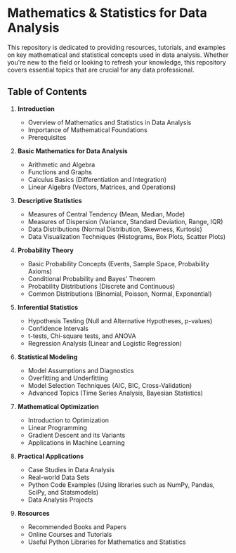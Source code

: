 # Mathematics & Statistics for Data Analysis

This repository is dedicated to providing resources, tutorials, and examples on key mathematical and statistical concepts used in data analysis. Whether you're new to the field or looking to refresh your knowledge, this repository covers essential topics that are crucial for any data professional.

## Table of Contents

1. **Introduction**
   - Overview of Mathematics and Statistics in Data Analysis
   - Importance of Mathematical Foundations
   - Prerequisites

2. **Basic Mathematics for Data Analysis**
   - Arithmetic and Algebra
   - Functions and Graphs
   - Calculus Basics (Differentiation and Integration)
   - Linear Algebra (Vectors, Matrices, and Operations)

3. **Descriptive Statistics**
   - Measures of Central Tendency (Mean, Median, Mode)
   - Measures of Dispersion (Variance, Standard Deviation, Range, IQR)
   - Data Distributions (Normal Distribution, Skewness, Kurtosis)
   - Data Visualization Techniques (Histograms, Box Plots, Scatter Plots)

4. **Probability Theory**
   - Basic Probability Concepts (Events, Sample Space, Probability Axioms)
   - Conditional Probability and Bayes' Theorem
   - Probability Distributions (Discrete and Continuous)
   - Common Distributions (Binomial, Poisson, Normal, Exponential)

5. **Inferential Statistics**
   - Hypothesis Testing (Null and Alternative Hypotheses, p-values)
   - Confidence Intervals
   - t-tests, Chi-square tests, and ANOVA
   - Regression Analysis (Linear and Logistic Regression)

6. **Statistical Modeling**
   - Model Assumptions and Diagnostics
   - Overfitting and Underfitting
   - Model Selection Techniques (AIC, BIC, Cross-Validation)
   - Advanced Topics (Time Series Analysis, Bayesian Statistics)

7. **Mathematical Optimization**
   - Introduction to Optimization
   - Linear Programming
   - Gradient Descent and its Variants
   - Applications in Machine Learning

8. **Practical Applications**
   - Case Studies in Data Analysis
   - Real-world Data Sets
   - Python Code Examples (Using libraries such as NumPy, Pandas, SciPy, and Statsmodels)
   - Data Analysis Projects

9. **Resources**
   - Recommended Books and Papers
   - Online Courses and Tutorials
   - Useful Python Libraries for Mathematics and Statistics
